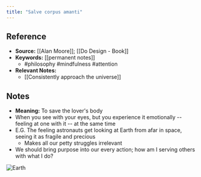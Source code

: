 ```yaml
---
title: "Salve corpus amanti"
---
```

## Reference
- **Source:** [[Alan Moore]]; [[Do Design - Book]]
- **Keywords:** [[permanent notes]]
	- #philosophy #mindfulness #attention
- **Relevant Notes:**
	- [[Consistently approach the universe]]
## Notes
- **Meaning:** To save the lover's body
- When you see with your eyes, but you experience it emotionally -- feeling at one with it -- at the same time 
- E.G. The feeling astronauts get looking at Earth from afar in space, seeing it as fragile and precious
	- Makes all our petty struggles irrelevant
- We should bring purpose into our every action; how am I serving others with what I do?

![Earth](https://miro.medium.com/max/4088/0*PzLcpK_jy21QQgJ-.jpg)